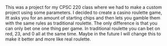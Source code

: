 This was a project for my CPSC 220 class where we had to make a custom project using some parameters.
I decided to create a casino roulette game, itt asks you for an amount of starting chips and then lets you gamble them with the same rules as traditional roulette.
The only difference is that you can only bet one one thing per game. In traditional roulette you can bet on red, 23, and 0 all at the same time. 
Maybe in the future I will change this to make it better and more like real roulette.
